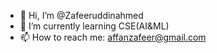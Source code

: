 - 👋 Hi, I’m @Zafeeruddinahmed
- 🌱 I’m currently learning CSE(AI&ML)
- 📫 How to reach me: affanzafeer@gmail.com
<!---
Zafeeruddinahmed/Zafeeruddinahmed is a ✨ special ✨ repository because its `README.md` (this file) appears on your GitHub profile.
You can click the Preview link to take a look at your changes.
--->
